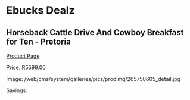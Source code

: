 
# Ebucks Dealz
## Horseback Cattle Drive And Cowboy Breakfast for Ten - Pretoria
[Product Page](https://www.ebucks.com/web/shop/productSelected.do?prodId=265758605&catId=322194367)

Price: R5599.00

Image: /web/cms/system/galleries/pics/prodimg/265758605_detail.jpg

Savings: 


	